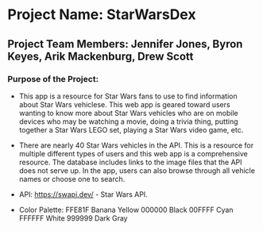 # Project Name: StarWarsDex

## Project Team Members: Jennifer Jones, Byron Keyes, Arik Mackenburg, Drew Scott

### Purpose of the Project: 

* This app is a resource for Star Wars fans to use to find information about Star Wars vehiclese. This web app is geared toward users wanting to know more about Star Wars vehicles who are on mobile devices who may be watching a movie, doing a trivia thing, putting together a Star Wars LEGO set, playing a Star Wars video game,  etc.  

* There are nearly 40 Star Wars vehicles in the API. This is a resource for multiple different types of users and this web app is a comprehensive resource. The database includes links to the image files that the API does not serve up.  In the app, users can also browse through all vehicle names or choose one to search. 

* API: https://swapi.dev/ - Star Wars API.

* Color Palette: 
    FFE81F Banana Yellow
    000000 Black
    00FFFF Cyan
    FFFFFF White
    999999 Dark Gray
